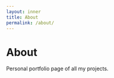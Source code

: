 ```yaml
---
layout: inner
title: About
permalink: /about/
---
```

# About

Personal portfolio page of all my projects.